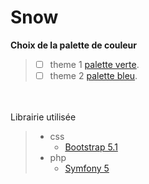 # Snow  

**Choix de la palette de couleur**
> - [ ] theme 1 [palette verte](https://colorhunt.co/palette/3e8e7e7cd1b8fabb51faedc6).
> - [ ] theme 2 [palette bleu](https://colorhunt.co/palette/22577e5584ac95d1ccf6f2d4).
  
  <br/><br/>
Librairie utilisée
> - css
>   - [Bootstrap 5.1](https://getbootstrap.com/docs/5.1/getting-started/introduction/)
> - php
>   - [Symfony 5](https://symfony.com/download)
